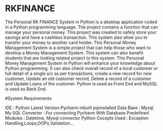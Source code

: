 # RKFINANCE

The Personal RK FINANCE System in Python is a desktop application coded in a Python programming language. 
The project contains a function that can manage your personal money. 
This project was created to safely store your savings and have a cashless transaction. 
This system also allow you to transfer your money to another card holder.
This Personal Money Management System is a simple project that can help those who want to develop a Money Management System. 
This system can also benefit students that are looking related project to this system. 
This Personal Money Management System in Python will enhance your knowledge about Python programming. 
It can also check overall record of a local customer or full detail of a single a/c as per transactions, create a new record for new customer, Update an old customer record, Delete a record of a customer and Update Loans of the customer. 
Python is used as Front End and MySQL is used as Back End.


#System Requirements


IDE                                 :  Python Latest Version  Pycharm inbuilt pipinstalled
Data Base                     :   Mysql
My SQL Converter       : For connecting Pycharm With Database 
Predefined Modules   : Datetime, Mysql connector
Python Cocepts Used  :  Exception Handling,Loops,OOPs,Validation…



